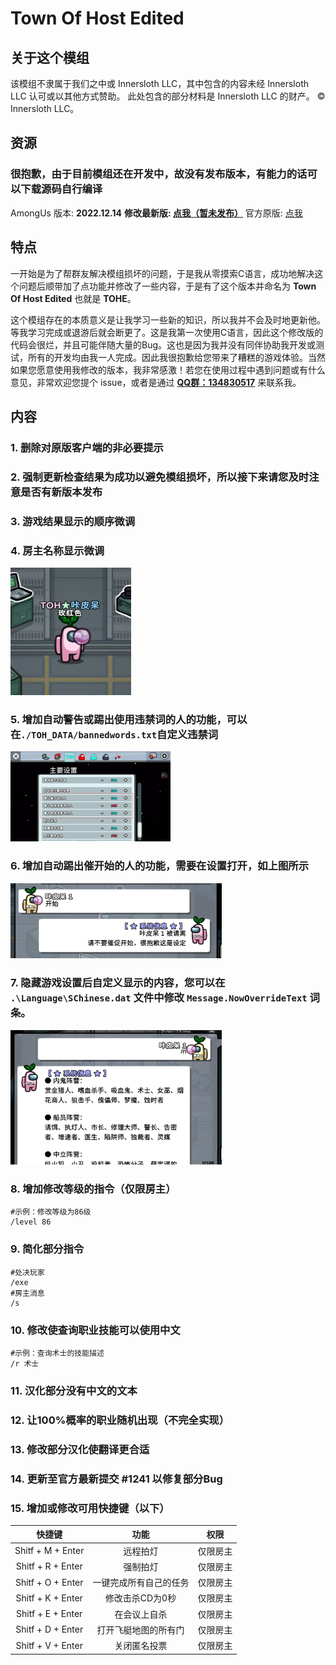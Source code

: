 # Town Of Host Edited

## 关于这个模组

该模组不隶属于我们之中或 Innersloth LLC，其中包含的内容未经 Innersloth LLC 认可或以其他方式赞助。 此处包含的部分材料是 Innersloth LLC 的财产。 © Innersloth LLC。

## 资源

### 很抱歉，由于目前模组还在开发中，故没有发布版本，有能力的话可以下载源码自行编译

AmongUs 版本: **2022.12.14**
**修改最新版: [点我（暂未发布）](https://github.com/KARPED1EM/TownOfHost/releases)**
官方原版: [点我](https://github.com/tukasa0001/TownOfHost/releases)

## 特点

一开始是为了帮群友解决模组损坏的问题，于是我从零摸索C语言，成功地解决这个问题后顺带加了点功能并修改了一些内容，于是有了这个版本并命名为 **Town Of Host Edited** 也就是 **TOHE**。

这个模组存在的本质意义是让我学习一些新的知识，所以我并不会及时地更新他。等我学习完成或退游后就会断更了。这是我第一次使用C语言，因此这个修改版的代码会很烂，并且可能伴随大量的Bug。这也是因为我并没有同伴协助我开发或测试，所有的开发均由我一人完成。因此我很抱歉给您带来了糟糕的游戏体验。当然如果您愿意使用我修改的版本，我非常感激！若您在使用过程中遇到问题或有什么意见，非常欢迎您提个 issue，或者是通过 **[QQ群：134830517](https://jq.qq.com/?_wv=1027&k=CBkjGf2Y)** 来联系我。

## 内容

### 1. 删除对原版客户端的非必要提示

### 2. 强制更新检查结果为成功以避免模组损坏，所以接下来请您及时注意是否有新版本发布

### 3. 游戏结果显示的顺序微调

### 4. 房主名称显示微调

   <img src="Images/HostName.webp" alt="HostName" style="zoom: 50%;" />

### 5. 增加自动警告或踢出使用违禁词的人的功能，可以在`./TOH_DATA/bannedwords.txt`自定义违禁词

   <img src="Images/AutoKickMenu.webp" alt="AutoKickMenu" style="zoom: 25%;" />

### 6. 增加自动踢出催开始的人的功能，需要在设置打开，如上图所示

   <img src="Images/AutoKickStart.png" alt="AutoKickStart" style="zoom:33%;" />

### 7. 隐藏游戏设置后自定义显示的内容，您可以在 `.\Language\SChinese.dat` 文件中修改 `Message.NowOverrideText` 词条。

   <img src="Images/DIYNow.png" alt="DIYNow" style="zoom:33%;" />

### 8. 增加修改等级的指令（仅限房主）

```聊天指令
#示例：修改等级为86级
/level 86
```

### 9. 简化部分指令

```聊天指令
#处决玩家
/exe
#房主消息
/s
```

### 10. 修改使查询职业技能可以使用中文

```聊天指令
#示例：查询术士的技能描述
/r 术士
```

### 11. 汉化部分没有中文的文本

### 12. 让100%概率的职业随机出现（不完全实现）

### 13. 修改部分汉化使翻译更合适

### 14. 更新至官方最新提交 #1241 以修复部分Bug

### 15. 增加或修改可用快捷键（以下）

|      快捷键       |          功能          |   权限   |
| :---------------: | :--------------------: | :------: |
| Shitf + M + Enter |        远程拍灯        | 仅限房主 |
| Shitf + R + Enter |        强制拍灯        | 仅限房主 |
| Shitf + O + Enter | 一键完成所有自己的任务 | 仅限房主 |
| Shitf + K + Enter |    修改击杀CD为0秒     | 仅限房主 |
| Shitf + E + Enter |      在会议上自杀      | 仅限房主 |
| Shitf + D + Enter |  打开飞艇地图的所有门  | 仅限房主 |
| Shitf + V + Enter |      关闭匿名投票      | 仅限房主 |

